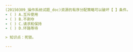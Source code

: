```yaml
---
(20150309_操作系统试题_doc)资源的有序分配策略可以破坏【 】条件。
- ( ) A.互斥使用 
- ( ) B.不剥夺 
- ( ) C.请求和保持 
- ( ) D.环路等待

> 知识点：死锁。

---
```

